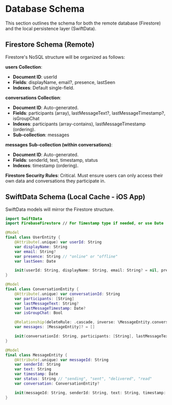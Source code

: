 # Database Schema

This section outlines the schema for both the remote database (Firestore) and the local persistence layer (SwiftData).

## Firestore Schema (Remote)

Firestore's NoSQL structure will be organized as follows:

**users Collection**:
- **Document ID**: userId
- **Fields**: displayName, email?, presence, lastSeen
- **Indexes**: Default single-field.

**conversations Collection**:
- **Document ID**: Auto-generated.
- **Fields**: participants (array), lastMessageText?, lastMessageTimestamp?, isGroupChat
- **Indexes**: participants (array-contains), lastMessageTimestamp (ordering).
- **Sub-collection**: messages

**messages Sub-collection (within conversations)**:
- **Document ID**: Auto-generated.
- **Fields**: senderId, text, timestamp, status
- **Indexes**: timestamp (ordering).

**Firestore Security Rules**: Critical. Must ensure users can only access their own data and conversations they participate in.

## SwiftData Schema (Local Cache - iOS App)

SwiftData models will mirror the Firestore structure.

```swift
import SwiftData
import FirebaseFirestore // For Timestamp type if needed, or use Date

@Model
final class UserEntity {
    @Attribute(.unique) var userId: String
    var displayName: String
    var email: String?
    var presence: String // "online" or "offline"
    var lastSeen: Date

    init(userId: String, displayName: String, email: String? = nil, presence: String = "offline", lastSeen: Date = Date()) { /*...*/ }
}

@Model
final class ConversationEntity {
    @Attribute(.unique) var conversationId: String
    var participants: [String]
    var lastMessageText: String?
    var lastMessageTimestamp: Date?
    var isGroupChat: Bool

    @Relationship(deleteRule: .cascade, inverse: \MessageEntity.conversation)
    var messages: [MessageEntity]? = []

    init(conversationId: String, participants: [String], lastMessageText: String? = nil, lastMessageTimestamp: Date? = nil, isGroupChat: Bool = false) { /*...*/ }
}

@Model
final class MessageEntity {
    @Attribute(.unique) var messageId: String
    var senderId: String
    var text: String
    var timestamp: Date
    var status: String // "sending", "sent", "delivered", "read"
    var conversation: ConversationEntity?

    init(messageId: String, senderId: String, text: String, timestamp: Date, status: String = "sending", conversation: ConversationEntity? = nil) { /*...*/ }
}
```
